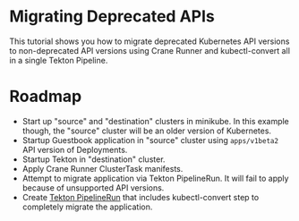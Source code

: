 Migrating Deprecated APIs
============================

This tutorial shows you how to migrate deprecated Kubernetes API versions to
non-deprecated API versions using Crane Runner and kubectl-convert all in a
single Tekton Pipeline.

# Roadmap

* Start up "source" and "destination" clusters in minikube. In this example
    though, the "source" cluster will be an older version of Kubernetes.
* Startup Guestbook application in "source" cluster using `apps/v1beta2` API
    version of Deployments.
* Startup Tekton in "destination" cluster.
* Apply Crane Runner ClusterTask manifests.
* Attempt to migrate application via Tekton PipelineRun. It will fail to apply
    because of unsupported API versions.
* Create [Tekton PipelineRun](https://tekton.dev/docs/pipelines/pipelineruns/)
    that includes kubectl-convert step to completely migrate the application.
